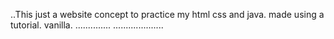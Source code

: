 ..This just a website concept to practice my html css and java. made using a tutorial. vanilla.
..............
....................